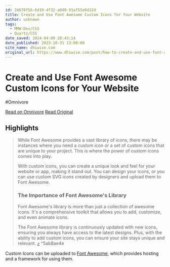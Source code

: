 ```yaml
---
id: 24678f56-6d19-4f32-a0d0-91af55e8d22d
title: Create and Use Font Awesome Custom Icons for Your Website
author: unknown
tags:
  - MMW-Dev/CSS
  - Quartz/CSS
date_saved: 2024-04-09 20:43:14
date_published: 2023-10-31 13:00:00
site_name: dhiwise.com
original_url: https://www.dhiwise.com/post/how-to-create-and-use-font-awesome-custom-icons
---
```


# Create and Use Font Awesome Custom Icons for Your Website
#Omnivore

[Read on Omnivore](https://omnivore.app/me/https-www-dhiwise-com-post-how-to-create-and-use-font-awesome-cu-18ec20683c6)
[Read Original](https://www.dhiwise.com/post/how-to-create-and-use-font-awesome-custom-icons)

## Highlights

> While Font Awesome provides a vast library of icons, there may be instances where you need a custom icon or a set of custom icons that are unique to your project. This is where the power of custom icons comes into play.
> 
> With custom icons, you can create a unique look and feel for your website or app, making it stand out. You can design your icons, or you can use custom SVG icons created by designers and upload them to Font Awesome.
> 
> ### **The Importance of Font Awesome's Library**
> 
> Font Awesome's library is more than just a collection of awesome icons. It's a comprehensive toolkit that allows you to add, customize, and even animate icons.
> 
> The Font Awesome library is continuously updated with new icons, ensuring you always have access to the latest designs. Plus, with the ability to add custom icons, you can ensure your site stays unique and relevant. [⤴️](https://omnivore.app/me/https-www-dhiwise-com-post-how-to-create-and-use-font-awesome-cu-18ec20683c6#5ab8ae4e-a251-4afe-b10a-142b07c5afe3)  ^5ab8ae4e

Custom Icons can be uploaded to [Font Awesome](https://fontawesome.com/), which provides hosting and a framework for using them.

